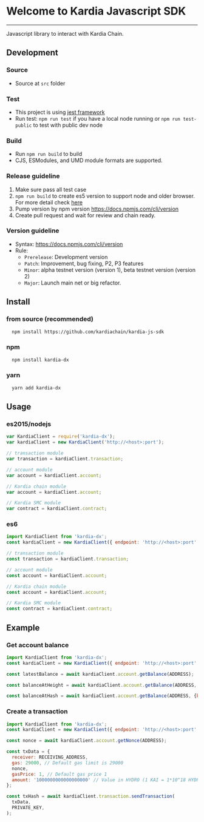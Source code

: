 # Welcome to Kardia Javascript SDK

---

Javascript library to interact with Kardia Chain.

## Development

### Source

- Source at `src` folder

### Test

- This project is using [jest framework](https://jestjs.io/)
- Run test: `npm run test` if you have a local node running or `npm run test-public` to test with public dev node

### Build

- Run `npm run build` to build
- CJS, ESModules, and UMD module formats are supported. 

### Release guideline

1.  Make sure pass all test case
2.  `npm run build` to create es5 version to support node and older browser. For more detail check [here](https://github.com/facebook/create-react-app/blob/master/packages/react-scripts/template/README.md#npm-run-build-fails-to-minify)
3.  Pump version by npm version https://docs.npmjs.com/cli/version
4.  Create pull request and wait for review and chain ready.

### Version guideline

- Syntax: https://docs.npmjs.com/cli/version
- Rule:
  - `Prerelease`: Development version
  - `Patch`: Improvement, bug fixing, P2, P3 features
  - `Minor`: alpha testnet version (version 1), beta testnet version (version 2)
  - `Major`: Launch main net or big refactor.

## Install

### from source (recommended)
```bash
  npm install https://github.com/kardiachain/kardia-js-sdk
```

### npm

```bash
  npm install kardia-dx
```

### yarn

```bash
  yarn add kardia-dx
```

## Usage

### es2015/nodejs

```js
var KardiaClient = require('kardia-dx');
var kardiaClient = new KardiaClient('http://<host>:port');

// transaction module
var transaction = kardiaClient.transaction;

// account module
var account = kardiaClient.account;

// Kardia chain module
var account = kardiaClient.account;

// Kardia SMC module
var contract = kardiaClient.contract;

```

### es6

```js
import KardiaClient from 'kardia-dx';
const kardiaClient = new KardiaClient({ endpoint: 'http://<host>:port' });

// transaction module
const transaction = kardiaClient.transaction;

// account module
const account = kardiaClient.account;

// Kardia chain module
const account = kardiaClient.account;

// Kardia SMC module
const contract = kardiaClient.contract;

```

## Example

### Get account balance

```js
import KardiaClient from 'kardia-dx';
const kardiaClient = new KardiaClient({ endpoint: 'http://<host>:port' });

const latestBalance = await kardiaClient.account.getBalance(ADDRESS);

const balanceAtHeight = await kardiaClient.account.getBalance(ADDRESS, {blockHeight: 1});

const balanceAtHash = await kardiaClient.account.getBalance(ADDRESS, {blockHash: BLOCK_HASH});

```

### Create a transaction

```js
import KardiaClient from 'kardia-dx';
const kardiaClient = new KardiaClient({ endpoint: 'http://<host>:port' });

const nonce = await kardiaClient.account.getNonce(ADDRESS);

const txData = {
  receiver: RECEIVING_ADDRESS,
  gas: 29000, // Default gas limit is 29000
  nonce,
  gasPrice: 1, // Default gas price 1
  amount: '1000000000000000000' // Value in HYDRO (1 KAI = 1*10^18 HYDRO = 1*10^9 OXY)
};

const txHash = await kardiaClient.transaction.sendTransaction(
  txData,
  PRIVATE_KEY,
);
```

